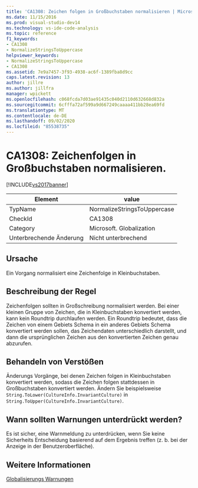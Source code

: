 ```yaml
---
title: 'CA1308: Zeichen folgen in Großbuchstaben normalisieren | Microsoft-Dokumentation'
ms.date: 11/15/2016
ms.prod: visual-studio-dev14
ms.technology: vs-ide-code-analysis
ms.topic: reference
f1_keywords:
- CA1308
- NormalizeStringsToUppercase
helpviewer_keywords:
- NormalizeStringsToUppercase
- CA1308
ms.assetid: 7e9a7457-3f93-4938-ac6f-1389fba8d9cc
caps.latest.revision: 13
author: jillre
ms.author: jillfra
manager: wpickett
ms.openlocfilehash: c068fcda7d03ae91435c040d2110d632668d832a
ms.sourcegitcommit: 6cfffa72af599a9d667249caaaa411bb28ea69fd
ms.translationtype: MT
ms.contentlocale: de-DE
ms.lasthandoff: 09/02/2020
ms.locfileid: "85538735"
---
```

# <a name="ca1308-normalize-strings-to-uppercase"></a>CA1308: Zeichenfolgen in Großbuchstaben normalisieren.
[!INCLUDE[vs2017banner](../includes/vs2017banner.md)]

|Element|value|
|-|-|
|TypName|NormalizeStringsToUppercase|
|CheckId|CA1308|
|Category|Microsoft. Globalization|
|Unterbrechende Änderung|Nicht unterbrechend|

## <a name="cause"></a>Ursache
 Ein Vorgang normalisiert eine Zeichenfolge in Kleinbuchstaben.

## <a name="rule-description"></a>Beschreibung der Regel
 Zeichenfolgen sollten in Großschreibung normalisiert werden. Bei einer kleinen Gruppe von Zeichen, die in Kleinbuchstaben konvertiert werden, kann kein Roundtrip durchlaufen werden. Ein Roundtrip bedeutet, dass die Zeichen von einem Gebiets Schema in ein anderes Gebiets Schema konvertiert werden sollen, das Zeichendaten unterschiedlich darstellt, und dann die ursprünglichen Zeichen aus den konvertierten Zeichen genau abzurufen.

## <a name="how-to-fix-violations"></a>Behandeln von Verstößen
 Änderungs Vorgänge, bei denen Zeichen folgen in Kleinbuchstaben konvertiert werden, sodass die Zeichen folgen stattdessen in Großbuchstaben konvertiert werden. Ändern Sie beispielsweise `String.ToLower(CultureInfo.InvariantCulture)` in `String.ToUpper(CultureInfo.InvariantCulture)`.

## <a name="when-to-suppress-warnings"></a>Wann sollten Warnungen unterdrückt werden?
 Es ist sicher, eine Warnmeldung zu unterdrücken, wenn Sie keine Sicherheits Entscheidung basierend auf dem Ergebnis treffen (z. b. bei der Anzeige in der Benutzeroberfläche).

## <a name="see-also"></a>Weitere Informationen
 [Globalisierungs Warnungen](../code-quality/globalization-warnings.md)
